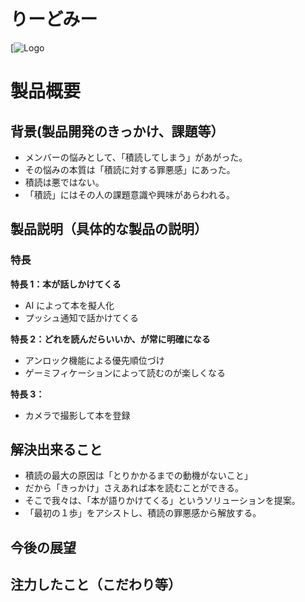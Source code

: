 # りーどみー

[![Logo](@/public/read_me_header.png)

# **製品概要**

## **背景(製品開発のきっかけ、課題等）**

- メンバーの悩みとして、「積読してしまう」があがった。
- その悩みの本質は「積読に対する罪悪感」にあった。
- 積読は悪ではない。
- 「積読」にはその人の課題意識や興味があらわれる。

## **製品説明（具体的な製品の説明）**

### **特長**

**特長 1：本が話しかけてくる**

- AI によって本を擬人化
- プッシュ通知で話かけてくる

**特長 2：どれを読んだらいいか、が常に明確になる**

- アンロック機能による優先順位づけ
- ゲーミフィケーションによって読むのが楽しくなる

**特長 3：**

- カメラで撮影して本を登録

## **解決出来ること**

- 積読の最大の原因は「とりかかるまでの動機がないこと」
- だから「きっかけ」さえあれば本を読むことができる。
- そこで我々は、「本が語りかけてくる」というソリューションを提案。
- 「最初の１歩」をアシストし、積読の罪悪感から解放する。

## **今後の展望**

## **注力したこと（こだわり等）**
